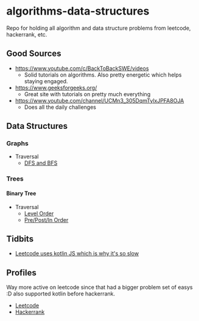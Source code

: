 # algorithms-data-structures
Repo for holding all algorithm and data structure problems from leetcode, hackerrank, etc.

## Good Sources
- https://www.youtube.com/c/BackToBackSWE/videos
  - Solid tutorials on algorithms. Also pretty energetic which helps staying engaged.
- https://www.geeksforgeeks.org/
  - Great site with tutorials on pretty much everything
- https://www.youtube.com/channel/UCMn3_305DqmTylxJPFA8OJA
  - Does all the daily challenges
  
## Data Structures
### Graphs
- Traversal
  - [DFS and BFS](https://www.youtube.com/watch?v=TIbUeeksXcI&t=194s)
### Trees
#### Binary Tree
- Traversal
  - [Level Order](https://www.youtube.com/watch?v=gcR28Hc2TNQ)
  - [Pre/Post/In Order](https://www.youtube.com/watch?v=BHB0B1jFKQc)

## Tidbits
- [Leetcode uses kotlin JS which is why it's so slow](https://www.reddit.com/r/Kotlin/comments/byd93g/why_is_kotlin_so_much_slower_than_java_on_leetcode/)

## Profiles
Way more active on leetcode since that had a bigger problem set of easys :D also supported kotlin before hackerrank.
- [Leetcode](https://leetcode.com/kursivee/)
- [Hackerrank](https://www.hackerrank.com/kursivee_dev?hr_r=1)
